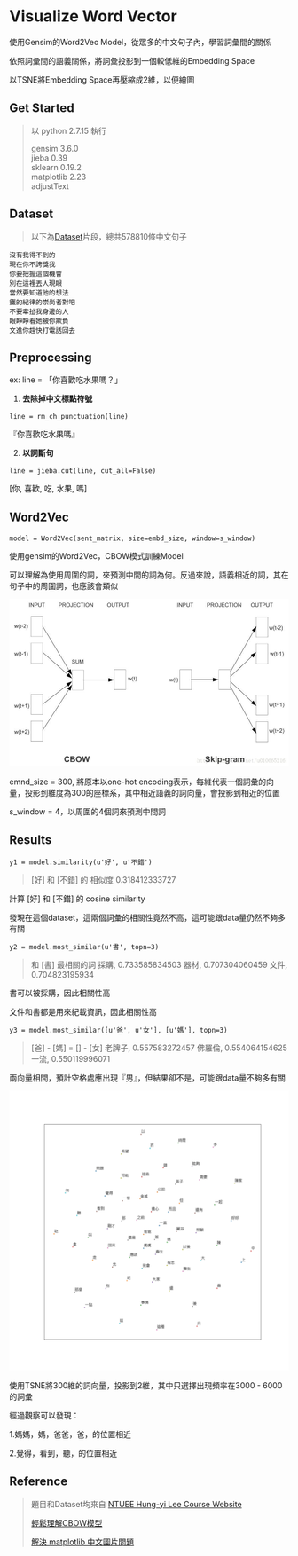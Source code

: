 # Visualize Word Vector

使用Gensim的Word2Vec Model，從眾多的中文句子內，學習詞彙間的關係

依照詞彙間的語義關係，將詞彙投影到一個較低維的Embedding Space

以TSNE將Embedding Space再壓縮成2維，以便繪圖

## Get Started

> 以 python 2.7.15 執行
> 
> gensim 3.6.0 </br>
> jieba 0.39 </br>
> sklearn 0.19.2 </br>
> matplotlib 2.23 </br>
> adjustText

## Dataset

> 以下為[Dataset](https://drive.google.com/file/d/1E5lElPutaWqKYPhSYLmVfw6olHjKDgdK/view)片段，總共578810條中文句子

~~~~
沒有我得不到的
現在你不誇獎我
你要把握這個機會
別在這裡丟人現眼
當然要知道他的想法
鐵的紀律的崇尚者對吧
不要牽扯我身邊的人
眼睜睜看她被你欺負
文進你趕快打電話回去
~~~~

## Preprocessing

ex: line = 「你喜歡吃水果嗎？」

1. **去除掉中文標點符號**

~~~~
line = rm_ch_punctuation(line)
~~~~
『你喜歡吃水果嗎』

2. **以詞斷句** 

~~~~
line = jieba.cut(line, cut_all=False)
~~~~
[你, 喜歡, 吃, 水果, 嗎]

## Word2Vec

~~~~
model = Word2Vec(sent_matrix, size=embd_size, window=s_window)
~~~~

使用gensim的Word2Vec，CBOW模式訓練Model

可以理解為使用周圍的詞，來預測中間的詞為何。反過來說，語義相近的詞，其在句子中的周圍詞，也應該會類似

![](https://github.com/linhung0319/ML/blob/master/visualize_word_vector/cbow_skip-gram.jpeg)

emnd_size = 300, 將原本以one-hot encoding表示，每維代表一個詞彙的向量，投影到維度為300的座標系，其中相近語義的詞向量，會投影到相近的位置

s_window = 4，以周圍的4個詞來預測中間詞

## Results

~~~~
y1 = model.similarity(u'好', u'不錯')
~~~~
> [好] 和 [不錯] 的 相似度 0.318412333727

計算 [好] 和 [不錯] 的 cosine similarity

發現在這個dataset，這兩個詞彙的相關性竟然不高，這可能跟data量仍然不夠多有關

~~~~
y2 = model.most_similar(u'書', topn=3)
~~~~
> 和 [書] 最相關的詞
> 採購, 0.733585834503
> 器材, 0.707304060459
> 文件, 0.704823195934

書可以被採購，因此相關性高

文件和書都是用來紀載資訊，因此相關性高

~~~~
y3 = model.most_similar([u'爸', u'女'], [u'媽'], topn=3)
~~~~
> [爸] - [媽] = [] - [女]
> 老牌子, 0.557583272457
> 佛羅倫, 0.554064154625
> 一流, 0.550119996071

兩向量相間，預計空格處應出現『男』，但結果卻不是，可能跟data量不夠多有關

![](https://github.com/linhung0319/ML/blob/master/visualize_word_vector/tsne_embd300.png)

使用TSNE將300維的詞向量，投影到2維，其中只選擇出現頻率在3000 - 6000的詞彙

經過觀察可以發現：

1.媽媽，媽，爸爸，爸，的位置相近

2.覺得，看到，聽，的位置相近


## Reference
> 題目和Dataset均來自 [NTUEE Hung-yi Lee Course Website](http://speech.ee.ntu.edu.tw/~tlkagk/courses_ML17.html)
>
> [輕鬆理解CBOW模型](https://blog.csdn.net/u010665216/article/details/78724856)
>
> [解決 matplotlib 中文圖片問題](https://medium.com/marketingdatascience/%E8%A7%A3%E6%B1%BApython-3-matplotlib%E8%88%87seaborn%E8%A6%96%E8%A6%BA%E5%8C%96%E5%A5%97%E4%BB%B6%E4%B8%AD%E6%96%87%E9%A1%AF%E7%A4%BA%E5%95%8F%E9%A1%8C-f7b3773a889b?fbclid=IwAR2KWGr7sVGLJR8xG3ZbGWwMBwEVm2rhTjQDWKg_RtPjHoCD_TowlMIuYzc)


